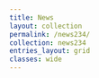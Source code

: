 ```yaml
---
title: News
layout: collection
permalink: /news234/
collection: news234
entries_layout: grid
classes: wide
---
```

